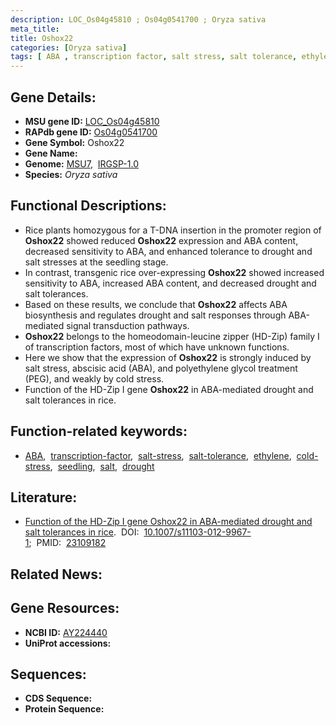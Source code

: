 ```yaml
---
description: LOC_Os04g45810 ; Os04g0541700 ; Oryza sativa
meta_title:
title: Oshox22
categories: [Oryza sativa]
tags: [ ABA , transcription factor, salt stress, salt tolerance, ethylene, cold stress, seedling, salt, drought]
---
```


## Gene Details:
- **MSU gene ID:** [LOC_Os04g45810](http://rice.uga.edu/cgi-bin/ORF_infopage.cgi?orf=LOC_Os04g45810)  
- **RAPdb gene ID:** [Os04g0541700](https://rapdb.dna.affrc.go.jp/locus/?name=Os04g0541700)  
- **Gene Symbol:** Oshox22
- **Gene Name:**
- **Genome:**  [MSU7](http://rice.uga.edu/),&nbsp;&nbsp;[IRGSP-1.0](https://rapdb.dna.affrc.go.jp/download/irgsp1.html)
- **Species:** *Oryza sativa*

## Functional Descriptions:
   - Rice plants homozygous for a T-DNA insertion in the promoter region of **Oshox22** showed reduced **Oshox22** expression and ABA content, decreased sensitivity to ABA, and enhanced tolerance to drought and salt stresses at the seedling stage.
   - In contrast, transgenic rice over-expressing **Oshox22** showed increased sensitivity to ABA, increased ABA content, and decreased drought and salt tolerances.
   - Based on these results, we conclude that **Oshox22** affects ABA biosynthesis and regulates drought and salt responses through ABA-mediated signal transduction pathways.
   - **Oshox22** belongs to the homeodomain-leucine zipper (HD-Zip) family I of transcription factors, most of which have unknown functions.
   - Here we show that the expression of **Oshox22** is strongly induced by salt stress, abscisic acid (ABA), and polyethylene glycol treatment (PEG), and weakly by cold stress.
   - Function of the HD-Zip I gene **Oshox22** in ABA-mediated drought and salt tolerances in rice.

## Function-related keywords:
   - [ABA](/tags/ABA/),&nbsp;&nbsp;[transcription-factor](/tags/transcription-factor/),&nbsp;&nbsp;[salt-stress](/tags/salt-stress/),&nbsp;&nbsp;[salt-tolerance](/tags/salt-tolerance/),&nbsp;&nbsp;[ethylene](/tags/ethylene/),&nbsp;&nbsp;[cold-stress](/tags/cold-stress/),&nbsp;&nbsp;[seedling](/tags/seedling/),&nbsp;&nbsp;[salt](/tags/salt/),&nbsp;&nbsp;[drought](/tags/drought/)

## Literature:
   - [Function of the HD-Zip I gene Oshox22 in ABA-mediated drought and salt tolerances in rice](https://www.doi.org/10.1007/s11103-012-9967-1).&nbsp;&nbsp;DOI:&nbsp;&nbsp;[10.1007/s11103-012-9967-1](https://www.doi.org/10.1007/s11103-012-9967-1);&nbsp;&nbsp;PMID:&nbsp;&nbsp;[23109182](https://pubmed.ncbi.nlm.nih.gov/23109182/)

## Related News:

## Gene Resources:
- **NCBI ID:**  [AY224440](http://www.ncbi.nlm.nih.gov/nuccore/AY224440)
- **UniProt accessions:** [](https://www.uniprot.org/uniprotkb//entry)

## Sequences:
- **CDS Sequence:**
- **Protein Sequence:**
